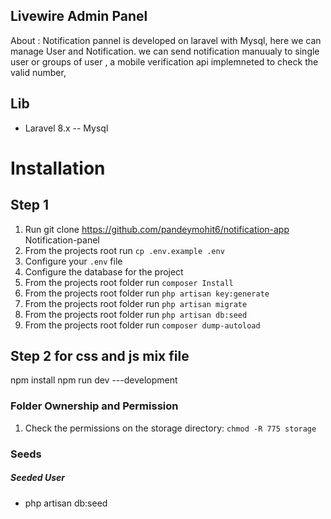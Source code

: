 ## Livewire Admin Panel

About : Notification pannel is developed on laravel with Mysql, here we can manage User and Notification. we can send notification manuualy to single user or groups of user , a mobile verification api implemneted to check the valid number,

## Lib

-   Laravel 8.x
    -- Mysql

# Installation

## Step 1

1. Run git clone https://github.com/pandeymohit6/notification-app Notification-panel
2. From the projects root run `cp .env.example .env`
3. Configure your `.env` file
4. Configure the database for the project
5. From the projects root folder run `composer Install`
6. From the projects root folder run `php artisan key:generate`
7. From the projects root folder run `php artisan migrate`
8. From the projects root folder run `php artisan db:seed`
9. From the projects root folder run `composer dump-autoload`

## Step 2 for css and js mix file

npm install
npm run dev ---development

### Folder Ownership and Permission

1. Check the permissions on the storage directory: `chmod -R 775 storage`

### Seeds

##### Seeded User

-   php artisan db:seed
